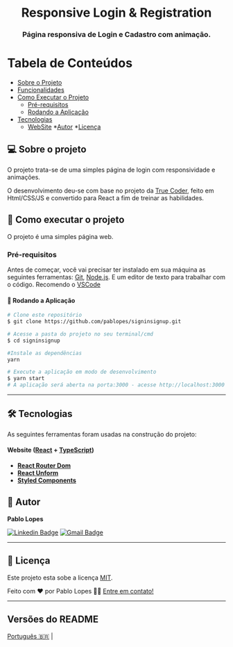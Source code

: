 <h1 align="center">
  Responsive Login & Registration
</h1>

<h3 align="center">
  Página responsiva de Login e Cadastro com animação.
</h3>

Tabela de Conteúdos
=================
<!--ts-->
  * [Sobre o Projeto](#-sobre-o-projeto)
  * [Funcionalidades](#-funcionalidades)
  * [Como Executar o Projeto](#-como-executar-o-projeto)
    * [Pré-requisitos](#-pré-requisitos)
    * [Rodando a Aplicação](#-rodando-a-aplicação)
  * [Tecnologias](#-tecnologias)
    * [WebSite](#user-content-website--react----typescript)
  *[Autor](#-autor)
  *[Licença](#user-content-licença)
<!--te-->
## 💻 Sobre o projeto

O projeto trata-se de uma simples página de login com responsividade e animações.

O desenvolvimento deu-se com base no projeto da [True Coder](https://www.youtube.com/watch?v=piG91X4sV2U), feito em Html/CSS/JS e convertido para React a fim de treinar as habilidades.

## 🚀 Como executar o projeto
O projeto é uma simples página web.

### Pré-requisitos
Antes de começar, você vai precisar ter instalado em sua máquina as seguintes ferramentas:
[Git](https://git-scm.com),
[Node.js](https://nodejs.org/en/).
E um editor de texto para trabalhar com o código. Recomendo o [VSCode](https://code.visualstudio.com/)

#### 🎲 Rodando a Aplicação
```bash
# Clone este repositório
$ git clone https://github.com/pablopes/signinsignup.git
```
```bash
# Acesse a pasta do projeto no seu terminal/cmd
$ cd signinsignup
```
```bash
#Instale as dependências
yarn
```
```bash
# Execute a aplicação em modo de desenvolvimento
$ yarn start
# A aplicação será aberta na porta:3000 - acesse http://localhost:3000
```
---

## 🛠 Tecnologias

As seguintes ferramentas foram usadas na construção do projeto:

#### **Website**  ([React](https://reactjs.org/)  +  [TypeScript](https://www.typescriptlang.org/))

-   **[React Router Dom](https://reactrouter.com/web/guides/quick-start)**
-   **[React Unform](https://unform.dev/)**
-   **[Styled Components](https://styled-components.com/)**

## 🦸 Autor
<b>Pablo Lopes</b>

 [![Linkedin Badge](https://img.shields.io/badge/-Pablo-blue?style=flat-square&logo=Linkedin&logoColor=white&link=https://www.linkedin.com/in/pablopes/)](https://www.linkedin.com/in/pablopes/)
[![Gmail Badge](https://img.shields.io/badge/-pablo.infolopes@gmail.com-c14438?style=flat-square&logo=Gmail&logoColor=white&link=mailto:pablo.infolopes@gmail.com)](mailto:pablo.infolopes@gmail.com)

---

## 📝 Licença

Este projeto esta sobe a licença [MIT](./LICENSE).

Feito com ❤️ por Pablo Lopes 👋🏽 [Entre em contato!](https://www.linkedin.com/in/pablopes/)

---

##  Versões do README

[Português 🇧🇷](./README.md)  |
